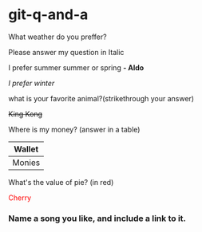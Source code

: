 # git-q-and-a

What weather do you preffer? 

Please answer my question in Italic

I prefer summer summer or spring **- Aldo**

_I prefer winter_

what is your favorite animal?(strikethrough your answer)


~~King Kong~~

Where is my money? (answer in a table)

| Wallet      |
| ------------- |
| Monies    |

What's the value of pie? (in red)

<p style="color:red;"> Cherry</p>

### Name a song you like, and include a link to it.
